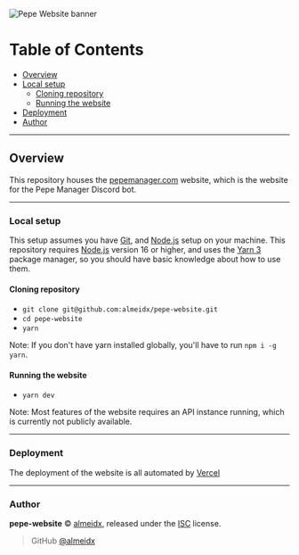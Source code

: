 ![Pepe Website banner](https://i.imgur.com/LHyZGz9.png)

# Table of Contents

- [Overview](#overview)
- [Local setup](#local-setup)
  - [Cloning repository](#cloning-repository)
  - [Running the website](#running-the-website)
- [Deployment](#deployment)
- [Author](#author)

---

## Overview

This repository houses the [pepemanager.com] website, which is the website for the Pepe Manager Discord bot.

---

### Local setup

This setup assumes you have [Git], and [Node.js] setup on your machine. This repository requires [Node.js] version 16 or higher, and uses the [Yarn 3] package manager, so you should have basic knowledge about how to use them.

#### Cloning repository

- `git clone git@github.com:almeidx/pepe-website.git`
- `cd pepe-website`
- `yarn`

Note: If you don't have yarn installed globally, you'll have to run `npm i -g yarn`.

#### Running the website

- `yarn dev`

Note: Most features of the website requires an API instance running, which is currently not publicly available.

---

### Deployment

The deployment of the website is all automated by [Vercel]

---

### Author

**pepe-website** © [almeidx], released under the [ISC] license.

> GitHub [@almeidx]

[pepemanager.com]: https://pepemanager.com
[git]: https://git-scm.com/
[node.js]: https://nodejs.org
[vercel]: https://vercel.com
[yarn 3]: https://yarnpkg.com
[isc]: https://github.com/almeidx/pepe-website/blob/main/LICENSE
[almeidx]: https://almeidx.dev
[@almeidx]: https://github.com/almeidx
